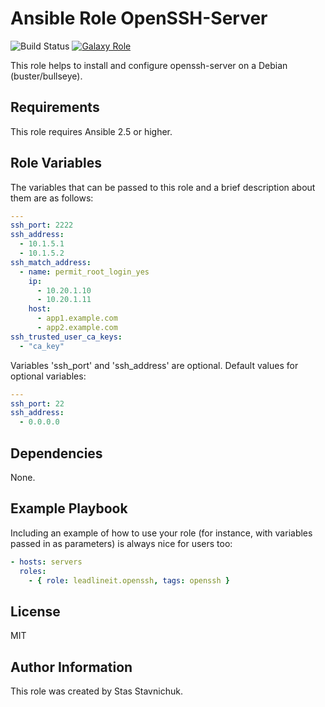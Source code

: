 # Ansible Role OpenSSH-Server

![Build Status](https://github.com/leadlineit/ansible-role-openssh/actions/workflows/ansible-galaxy-ci.yml/badge.svg)
[![Galaxy Role](https://img.shields.io/badge/Ansible--Galaxy-leadlineit.openssh-blue.svg?logo=ansible&logoColor=white)](https://galaxy.ansible.com/leadlineit/openssh/)

This role helps to install and configure openssh-server on a Debian (buster/bullseye).

Requirements
------------

This role requires Ansible 2.5 or higher.

Role Variables
--------------

The variables that can be passed to this role and a brief description about them are as follows:

```yaml
---
ssh_port: 2222
ssh_address:
  - 10.1.5.1
  - 10.1.5.2
ssh_match_address:
  - name: permit_root_login_yes
    ip:
      - 10.20.1.10
      - 10.20.1.11
    host:
      - app1.example.com
      - app2.example.com
ssh_trusted_user_ca_keys:
  - "ca_key"
```

Variables 'ssh_port' and 'ssh_address' are optional.
Default values for optional variables:

```yaml
---    
ssh_port: 22
ssh_address:
  - 0.0.0.0
```

Dependencies
------------

None.

Example Playbook
----------------

Including an example of how to use your role (for instance, with variables passed in as parameters) is always nice for users too:

```yaml
- hosts: servers
  roles:
    - { role: leadlineit.openssh, tags: openssh }
```

License
-------

MIT

Author Information
------------------

This role was created by Stas Stavnichuk.

